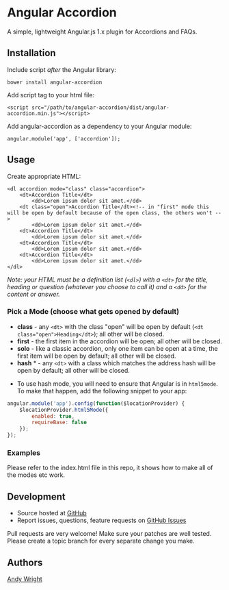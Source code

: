 # Angular Accordion

A simple, lightweight Angular.js 1.x plugin for Accordions and FAQs.

## Installation

Include script *after* the Angular library:

    bower install angular-accordion

Add script tag to your html file:

    <script src="/path/to/angular-accordion/dist/angular-accordion.min.js"></script>

Add angular-accordion as a dependency to your Angular module:

    angular.module('app', ['accordion']);

## Usage

Create appropriate HTML:

    <dl accordion mode="class" class="accordion">
        <dt>Accordion Title</dt>
            <dd>Lorem ipsum dolor sit amet.</dd>
        <dt class="open">Accordion Title</dt><!-- in "first" mode this will be open by default because of the open class, the others won't -->
            <dd>Lorem ipsum dolor sit amet.</dd>
        <dt>Accordion Title</dt>
            <dd>Lorem ipsum dolor sit amet.</dd>
        <dt>Accordion Title</dt>
            <dd>Lorem ipsum dolor sit amet.</dd>
        <dt>Accordion Title</dt>
            <dd>Lorem ipsum dolor sit amet.</dd>
    </dl>

*Note: your HTML must be a definition list (`<dl>`) with a `<dt>` for the title, heading or question (whatever you choose to call it) and a `<dd>` for the content or answer.*


### Pick a Mode (choose what gets opened by default)

- **class** - any `<dt>` with the class "open" will be open by default (`<dt class="open">Heading</dt>`); all other will be closed.
- **first** - the first item in the accordion will be open; all other will be closed.
- **solo** - like a classic accordion, only one item can be open at a time, the first item will be open by default; all other will be closed.
- **hash** * - any `<dt>` with a class which matches the address hash will be open by default; all other will be closed.

* To use hash mode, you will need to ensure that Angular is in `html5mode`. To make that happen, add the following snippet to your app:

```js
angular.module('app').config(function($locationProvider) {
    $locationProvider.html5Mode({
        enabled: true,
        requireBase: false
    });
});
```

### Examples

Please refer to the index.html file in this repo, it shows how to make all of the modes etc work.

## Development

- Source hosted at [GitHub](https://github.com/atwright147/angular-accordion)
- Report issues, questions, feature requests on [GitHub Issues](https://github.com/atwright147/angular-accordion/issues)

Pull requests are very welcome! Make sure your patches are well tested. Please create a topic branch for every separate change you make.

## Authors

[Andy Wright](https://github.com/atwright147)
